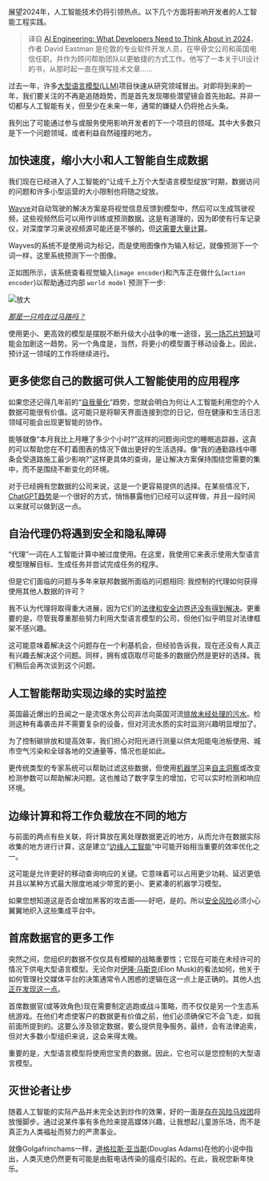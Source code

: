 <!--
title: 2024年开发者人工智能技术思考指南
cover: https://cdn.thenewstack.io/media/2023/12/90fe5532-year-forecast-1-1024x576.png
-->

展望2024年，人工智能技术仍将引领热点。以下几个方面将影响开发者的人工智能工程实践。

> 译自 [AI Engineering: What Developers Need to Think About in 2024](https://thenewstack.io/ai-engineering-what-developers-need-to-think-about-in-2024/)，作者 David Eastman 是伦敦的专业软件开发人员，在甲骨文公司和英国电信任职，并作为顾问帮助团队以更敏捷的方式工作。他写了一本关于UI设计的书，从那时起一直在撰写技术文章......

过去一年，许多[大型语言模型(LLM)](https://thenewstack.io/what-is-a-large-language-model/)项目快速从研究领域冒出。对即将到来的一年，我们要关注的不再是追随趋势，而是首先发现哪些潜望镜会首先抬起。并非一切都与人工智能有关，但至少在未来一年，通常的嫌疑人仍将抢占头条。

我列出了可能通过参与或服务使用影响开发者的下一个项目的领域。其中大多数只是下一个问题领域，或者利益自然碰撞的地方。

## 加快速度，缩小大小和人工智能自生成数据

我们现在已经进入了人工智能的“让成千上万个大型语言模型绽放”时期，数据访问的问题和许多小型运营的大小限制也将随之绽放。

[Wayve](https://wayve.ai/thinking/scaling-gaia-1/)对自动驾驶的解决方案是将视觉信息反馈到模型中，然后可以生成驾驶视频，这些视频然后可以用作训练或预测数据。这是有道理的，因为即使有行车记录仪，对深度学习来说视频源可能还是不够的。但[这需要大量计算](https://thenewstack.io/meeting-the-operational-challenges-of-training-llms/)。

Wayves的系统不是使用词为标记，而是使用图像作为输入标记，就像预测下一个词一样，这里系统预测下一个图像。

正如图所示，该系统查看视觉输入(`image encoder`)和汽车正在做什么(`action encoder`)以帮助通过内部 `world model` 预测下一步:

![放大](https://cdn.thenewstack.io/media/2023/12/68988680-untitled-1024x408.png)

*[那是一只鸡在过马路吗？](https://wayve.ai/thinking/scaling-gaia-1)*

使用更小、更高效的模型是摆脱不断升级大小战争的唯一途径，[另一场芯片短缺](https://thenewstack.io/no-immediate-end-to-chip-shortage-but-hope-for-the-long-run/)可能会加剧这一趋势。另一个角度是，当然，将更小的模型置于移动设备上。因此，预计这一领域的工作将继续进行。

## 更多使您自己的数据可供人工智能使用的应用程序

如果您还记得几年前的“[自我量化](https://thenewstack.io/wearable-silence-suit-helps-create-the-perfect-meditation-experience/)”趋势，您就会明白为何让人工智能利用您的个人数据可能很有价值。这可能只是将聊天界面连接到您的日记，但在健康和生活日志领域可能会出现更智能的协作。

能够就像“本月我比上月睡了多少个小时?”这样的问题询问您的睡眠追踪器，这真的可以帮助您在不盯着图表的情况下做出更好的生活选择。像“我的通勤路线中哪条会受道路施工最少影响?”这样更具体的查询，是让解决方案保持围绕您需要的集中，而不是围绕不断变化的环境。

对于已经拥有您数据的公司来说，这是一个更容易提供的选择。在某些情况下，[ChatGPT趋势](https://thenewstack.io/openais-gpt-4-can-analyze-visual-images-pass-bar-exam/)是一个很好的方式，悄悄暴露他们已经可以这样做，并且一段时间以来就可以做到这一点。

## 自治代理仍将遇到安全和隐私障碍

“代理”一词在人工智能计算中被过度使用。在这里，我使用它来表示使用大型语言模型理解目标、生成任务并尝试完成任务的程序。

但是它们面临的问题与多年来联邦数据所面临的问题相同: 我控制的代理如何获得使用其他人数据的许可？

我不认为代理将取得重大进展，因为它们的[法律和安全边界还没有得到解决](https://thenewstack.io/an-ai-safety-institute-benefits-big-tech-but-little-else/)。更重要的是，尽管我尊重那些努力利用大型语言模型的公司，但他们似乎明显对法律框架不感兴趣。

这可能意味着解决这个问题存在一个利基机会，但经验告诉我，现在还没有人真正有兴趣去解决这个问题。同样，拥有或窃取尽可能多的数据仍然是更好的选择。我们稍后会再次谈到这个问题。

## 人工智能帮助实现边缘的实时监控

英国最近爆出的丑闻之一是流氓水务公司非法向英国河流[排放未经处理的污水](https://www.theguardian.com/environment/ng-interactive/2023/sep/12/unacceptable-how-raw-sewage-has-affected-rivers-in-england-and-wales-in-maps)。检测这种有毒袭击并不需要复杂的设备，但对河流水质的实时监测兴趣明显增加了。

为了控制碳排放和提高效率，我们担心对阳光进行测量以供太阳能电池板使用、城市空气污染和全球各地的交通量等，情况也是如此。

更传统类型的专家系统可以帮助过滤这些数据，但使用[机器学习](https://thenewstack.io/the-ultimate-guide-to-machine-learning-frameworks/)来[自主洞察](https://www.loginradius.com/blog/engineering/ai-and-iot-the-perfect-match/)或改变检测参数可以帮助解决问题。这也推动了数字孪生的增加，它可以实时检测和响应环境。

## 边缘计算和将工作负载放在不同的地方

与前面的两点有些关联，将计算放在离处理数据更近的地方，从而允许在数据实际收集的地方进行计算，这是建立“[边缘人工智能](https://thenewstack.io/edge-ai-how-to-make-the-magic-happen-with-kubernetes/)”中可能开始相当重要的效率优化之一。

这可能是允许更好的移动查询响应的关键。它意味着可以占用更少功耗、延迟更低并且以某种方式最大限度地减少带宽的更小、更紧凑的机器学习模型。

如果您想知道这是否会增加黑客的攻击面——好吧，是的。所以[安全风险](https://thenewstack.io/security/)必须小心翼翼地织入这些集成平台中。

## 首席数据官的更多工作

突然之间，您组织的数据不仅仅具有模糊的战略重要性；它现在可能在未经许可的情况下供电大型语言模型。无论你对[伊隆·马斯克](https://thenewstack.io/vivatech-the-secret-of-elon-musks-success-crystal-meth/)(Elon Musk)的看法如何，他关于如何管理社交媒体平台的决策通常令人困惑的逻辑在这一点上是正确的。其他人[也正在发现这一点](https://arstechnica.com/tech-policy/2023/12/ny-times-sues-open-ai-microsoft-over-copyright-infringement/)。

首席数据官(或等效角色)现在需要制定逃跑或战斗策略，而不仅仅是另一个生态系统游戏。在他们考虑使客户的数据更有价值之前，他们必须确保它不会飞走，如我前面所提到的。这要么涉及锁定数据，要么提供竞争服务。最终，会有法律追索，但对大多数小型组织来说，这会来得太晚。

重要的是，大型语言模型将使用您宝贵的数据。因此，它也可以是您控制的大型语言模型。

## 灭世论者让步

随着人工智能的实际产品并未完全达到炒作的效果，好的一面是[存在风险马戏团](https://thenewstack.io/bryan-cantrill-on-ai-doomerism-intelligence-is-not-enough/)将放慢脚步。通过说某件事有多危险来提高媒体兴趣，让我想起儿童游乐场，而不是真正为人类福祉而努力的严肃事业。

就像Golgafrinchams一样，[道格拉斯·亚当斯](https://www.enotes.com/topics/hitchhikers-guide-galaxy/critical-essays)(Douglas Adams)在他的小说中指出，人类灭绝仍然更有可能是由脏电话传染的瘟疫引起的。在此，我祝您新年快乐。
